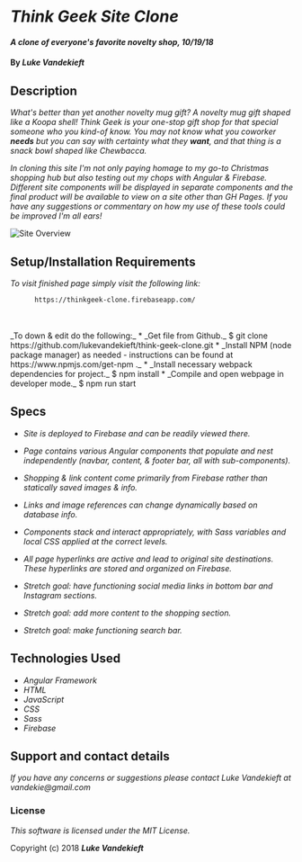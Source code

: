 # _Think Geek Site Clone_

#### _A clone of everyone's favorite novelty shop, 10/19/18_

#### By _**Luke Vandekieft**_

## Description

_What's better than yet another novelty mug gift? A novelty mug gift shaped like a Koopa shell! Think Geek is your one-stop gift shop for that special someone who you kind-of know. You may not know what you coworker **needs** but you can say with certainty what they **want**, and that thing is a snack bowl shaped like Chewbacca._

_In cloning this site I'm not only paying homage to my go-to Christmas shopping hub but also testing out my chops with Angular & Firebase. Different site components will be displayed in separate components and the final product will be available to view on a site other than GH Pages. If you have any suggestions or commentary on how my use of these tools could be improved I'm all ears!_

![Site Overview](src/assets/images/siterun.gif)

## Setup/Installation Requirements

_To visit finished page simply visit the following link:_

          https://thinkgeek-clone.firebaseapp.com/
<br>
<br>
_To down & edit do the following:_
* _Get file from Github._
      $ git clone https://github.com/lukevandekieft/think-geek-clone.git
* _Install NPM (node package manager) as needed - instructions can be found at https://www.npmjs.com/get-npm ._
* _Install necessary webpack dependencies for project._
      $ npm install
* _Compile and open webpage in developer mode._
      $ npm run start


## Specs

* _Site is deployed to Firebase and can be readily viewed there._

* _Page contains various Angular components that populate and nest independently (navbar, content, & footer bar, all with sub-components)._

* _Shopping & link content come primarily from Firebase rather than statically saved images & info._

* _Links and image references can change dynamically based on database info._

* _Components stack and interact appropriately, with Sass variables and local CSS applied at the correct levels._

* _All page hyperlinks are active and lead to original site destinations. These hyperlinks are stored and organized on Firebase._

* _Stretch goal: have functioning social media links in bottom bar and Instagram sections._

* _Stretch goal: add more content to the shopping section._

* _Stretch goal: make functioning search bar._

## Technologies Used

* _Angular Framework_
* _HTML_
* _JavaScript_
* _CSS_
* _Sass_
* _Firebase_

## Support and contact details

_If you have any concerns or suggestions please contact Luke Vandekieft at vandekie@gmail.com_

### License

*This software is licensed under the MIT License.*

Copyright (c) 2018 **_Luke Vandekieft_**
